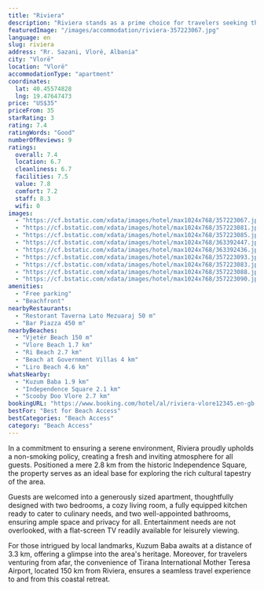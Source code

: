 ```yaml
---
title: "Riviera"
description: "Riviera stands as a prime choice for travelers seeking the perfect blend of comfort and convenience in Vlorë, just a stone's throw away from Vjetër Beach and a short stroll from the vibrant Vlore Beach."
featuredImage: "/images/accommodation/riviera-357223067.jpg"
language: en
slug: riviera
address: "Rr. Sazani, Vlorë, Albania"
city: "Vlorë"
location: "Vlorë"
accommodationType: "apartment"
coordinates:
  lat: 40.45574828
  lng: 19.47647473
price: "US$35"
priceFrom: 35
starRating: 3
rating: 7.4
ratingWords: "Good"
numberOfReviews: 9
ratings:
  overall: 7.4
  location: 6.7
  cleanliness: 6.7
  facilities: 7.5
  value: 7.8
  comfort: 7.2
  staff: 8.3
  wifi: 0
images:
  - "https://cf.bstatic.com/xdata/images/hotel/max1024x768/357223067.jpg?k=9ba37de0a244364d1f4fd1d58a18e19df610c8c20ee46bd5c1c36ca59cfc934b&o=&hp=1"
  - "https://cf.bstatic.com/xdata/images/hotel/max1024x768/357223081.jpg?k=d56b2e0394d26eb798ff9a99988135113754c885186c72525c56309934e1e4d6&o=&hp=1"
  - "https://cf.bstatic.com/xdata/images/hotel/max1024x768/357223085.jpg?k=617fad2702fa36d6367190070dfbc2c926ab1be6f200f7fe4c034c66c92bc325&o=&hp=1"
  - "https://cf.bstatic.com/xdata/images/hotel/max1024x768/363392447.jpg?k=8c256e0b6a717b5055a8fa79c0f385ab733faf13581715031088614f16b77d23&o=&hp=1"
  - "https://cf.bstatic.com/xdata/images/hotel/max1024x768/363392436.jpg?k=493cf4ccdaed57a70b22955c4143048c2ff919a61ccf8da3c2d5a033f73a33b4&o=&hp=1"
  - "https://cf.bstatic.com/xdata/images/hotel/max1024x768/357223093.jpg?k=6178c5464395266394e80b4b54122489f620916ab018166028fa9e47530dffd4&o=&hp=1"
  - "https://cf.bstatic.com/xdata/images/hotel/max1024x768/357223083.jpg?k=c28df337ffb1cd951b2cb22da95f09f2ea0aa983f5ecf276dcc831e5bc99afbc&o=&hp=1"
  - "https://cf.bstatic.com/xdata/images/hotel/max1024x768/357223088.jpg?k=8d301112029f10cc8fa34375d6dc3e9d96470eb19a53847f92b06420006e3cc4&o=&hp=1"
  - "https://cf.bstatic.com/xdata/images/hotel/max1024x768/357223090.jpg?k=f5d55edad471c7a38918c9dfedacf620b5afc91b8bf94eb750fb772fe9860d22&o=&hp=1"
amenities:
  - "Free parking"
  - "Beachfront"
nearbyRestaurants:
  - "Restorant Taverna Lato Mezuaraj 50 m"
  - "Bar Piazza 450 m"
nearbyBeaches:
  - "Vjetër Beach 150 m"
  - "Vlore Beach 1.7 km"
  - "Ri Beach 2.7 km"
  - "Beach at Government Villas 4 km"
  - "Liro Beach 4.6 km"
whatsNearby:
  - "Kuzum Baba 1.9 km"
  - "Independence Square 2.1 km"
  - "Scooby Doo Vlore 2.7 km"
bookingURL: "https://www.booking.com/hotel/al/riviera-vlore12345.en-gb.html?aid=8035640"
bestFor: "Best for Beach Access"
bestCategories: "Beach Access"
category: "Beach Access"
---
```


In a commitment to ensuring a serene environment, Riviera proudly upholds a non-smoking policy, creating a fresh and inviting atmosphere for all guests. Positioned a mere 2.8 km from the historic Independence Square, the property serves as an ideal base for exploring the rich cultural tapestry of the area.

Guests are welcomed into a generously sized apartment, thoughtfully designed with two bedrooms, a cozy living room, a fully equipped kitchen ready to cater to culinary needs, and two well-appointed bathrooms, ensuring ample space and privacy for all. Entertainment needs are not overlooked, with a flat-screen TV readily available for leisurely viewing.

For those intrigued by local landmarks, Kuzum Baba awaits at a distance of 3.3 km, offering a glimpse into the area's heritage. Moreover, for travelers venturing from afar, the convenience of Tirana International Mother Teresa Airport, located 150 km from Riviera, ensures a seamless travel experience to and from this coastal retreat.